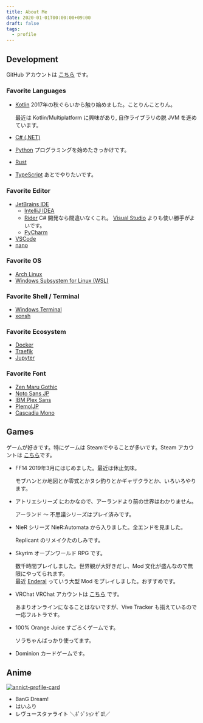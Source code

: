 ```yaml
---
title: About Me
date: 2020-01-01T00:00:00+09:00
draft: false
tags:
  - profile
---
```


## <span class="iconify-inline" data-icon="fa-solid:code"></span> Development

GitHub アカウントは [こちら](https://github.com/SlashNephy) です。

### <span class="iconify-inline" data-icon="fa-solid:file-code"></span> Favorite Languages

- <span class="iconify-inline" data-icon="vscode-icons:file-type-kotlin"></span> [Kotlin](https://kotlinlang.org)
  2017年の秋ぐらいから触り始めました。ことりんことりん。

  最近は Kotlin/Multiplatform に興味があり, 自作ライブラリの脱 <span class="iconify-inline" data-icon="logos:java"></span> JVM を進めています。
- <span class="iconify-inline" data-icon="vscode-icons:file-type-csharp"></span> [C# (.NET)](https://docs.microsoft.com/ja-jp/dotnet/core/introduction)
- <span class="iconify-inline" data-icon="vscode-icons:file-type-python"></span> [Python](https://www.python.org)
  プログラミングを始めたきっかけです。
- <span class="iconify-inline" data-icon="vscode-icons:file-type-rust"></span> [Rust](https://www.rust-lang.org)
- <span class="iconify-inline" data-icon="vscode-icons:file-type-typescript-official"></span> [TypeScript](https://www.typescriptlang.org)
  あとでやりたいです。

### <span class="iconify-inline" data-icon="fluent:window-dev-edit-20-filled"></span> Favorite Editor

- <span class="iconify-inline" data-icon="logos:jetbrains"></span> [JetBrains IDE](https://www.jetbrains.com)
  - <span class="iconify-inline" data-icon="logos:intellij-idea"></span> [IntelliJ IDEA](https://www.jetbrains.com/ja-jp/idea)
  - <span class="iconify-inline" data-icon="simple-icons:rider"></span> [Rider](https://www.jetbrains.com/ja-jp/rider)
    <span class="iconify-inline" data-icon="vscode-icons:file-type-csharp"></span> C# 開発なら間違いなくこれ。<span class="iconify-inline" data-icon="logos:visual-studio"></span> [Visual Studio](https://visualstudio.microsoft.com/ja) よりも使い勝手がよいです。
  - <span class="iconify-inline" data-icon="logos:pycharm"></span> [PyCharm](https://www.jetbrains.com/ja-jp/pycharm)
- <span class="iconify-inline" data-icon="vscode-icons:file-type-vscode"></span> [VSCode](https://code.visualstudio.com)
- [nano](https://nano-editor.org)

### Favorite OS

- <span class="iconify-inline" data-icon="logos:archlinux"></span> [Arch Linux](https://archlinux.org)
- <span class="iconify-inline" data-icon="logos:linux-tux"></span> [Windows Subsystem for Linux (WSL)](https://docs.microsoft.com/ja-jp/windows/wsl)

### <span class="iconify-inline" data-icon="octicon:terminal-16"></span> Favorite Shell / Terminal

- <span class="iconify-inline" data-icon="simple-icons:windowsterminal"></span> [Windows Terminal](https://docs.microsoft.com/ja-jp/windows/terminal)
- [xonsh](https://xon.sh)

### <span class="iconify-inline" data-icon="jam:universe"></span> Favorite Ecosystem

- <span class="iconify-inline" data-icon="logos:docker-icon"></span> [Docker](https://www.docker.com)
- <span class="iconify-inline" data-icon="vscode-icons:file-type-go-gopher"></span> [Traefik](https://traefik.io/traefik)
- <span class="iconify-inline" data-icon="logos:jupyter"></span> [Jupyter](https://jupyter.org)

### <span class="iconify-inline" data-icon="vscode-icons:file-type-font"></span> Favorite Font

- [Zen Maru Gothic](https://fonts.google.com/specimen/Zen+Maru+Gothi)
- [Noto Sans JP](https://fonts.google.com/specimen/Noto+Sans+JP)
- [IBM Plex Sans](https://fonts.google.com/specimen/IBM+Plex+Sans)
- [PlemolJP](https://github.com/yuru7/PlemolJP)
- [Cascadia Mono](https://docs.microsoft.com/ja-jp/windows/terminal/cascadia-code)

## <span class="iconify-inline" data-icon="fa-solid:gamepad"></span> Games

ゲームが好きです。特にゲームは <span class="iconify-inline" data-icon="fa-brands:steam"></span>Steamでやることが多いです。Steam アカウントは [こちら](https://steamcommunity.com/id/slashnephy/)です。

- FF14 <a href="https://jp.finalfantasyxiv.com/" target="_blank"><span class="iconify-inline" data-icon="fa-solid:external-link-alt"></span></a>
  2019年3月にはじめました。最近は休止気味。
  
  モブハンとか地図とか零式とかヌシ釣りとかギャザクラとか、いろいろやります。
- アトリエシリーズ <a href="https://www.gamecity.ne.jp/atelier20th/" target="_blank"><span class="iconify-inline" data-icon="fa-solid:external-link-alt"></span></a>
    にわかなので、アーランドより前の世界はわかりません。
    
    アーランド ～ 不思議シリーズはプレイ済みです。
- NieR シリーズ <a href="https://www.jp.square-enix.com/nier10th/" target="_blank"><span class="iconify-inline" data-icon="fa-solid:external-link-alt"></span></a>
    NieR:Automata <a href="https://store.steampowered.com/app/524220/NieRAutomata/" target="_blank"><span class="iconify-inline" data-icon="fa-solid:external-link-alt"></span></a> から入りました。全エンドを見ました。
    
    Replicant のリメイクたのしみです。
- Skyrim <a href="https://store.steampowered.com/app/489830/The_Elder_Scrolls_V_Skyrim_Special_Edition/" target="_blank"><span class="iconify-inline" data-icon="fa-solid:external-link-alt"></span></a>
    オープンワールド RPG です。
    
    数千時間プレイしました。世界観が大好きだし、Mod 文化が盛んなので無限にやってられます。  
    最近 [Enderal](https://store.steampowered.com/app/933480/Enderal_Forgotten_Stories/) っていう大型 Mod をプレイしました。おすすめです。
- VRChat <a href="https://store.steampowered.com/app/438100/VRChat/" target="_blank"><span class="iconify-inline" data-icon="fa-solid:external-link-alt"></span></a>
    VRChat アカウントは [こちら](https://vrchat.com/home/user/usr_493eef31-8199-4750-ae09-843786f7c1c2) です。

    あまりオンラインになることはないですが、Vive Tracker も揃えているので一応フルトラです。
- 100% Orange Juice <a href="https://store.steampowered.com/app/282800/100_Orange_Juice/" target="_blank"><span class="iconify-inline" data-icon="fa-solid:external-link-alt"></span></a>
    <span class="iconify-inline" data-icon="fa-solid:dice-three"></span> すごろくゲームです。
    
    ソラちゃんばっかり使ってます。
- Dominion <a href="https://dominion.games/" target="_blank"><span class="iconify-inline" data-icon="fa-solid:external-link-alt"></span></a>
  カードゲームです。

## <span class="iconify-inline" data-icon="fa-solid:heart"></span> Anime

<a href="https://annict.jp/@SlashNephy" target="_blank">
  <img align="center" src="https://annict-card.starry.blue/watching/SlashNephy" title="annict-profile-card">
</a>

- BanG Dream!
- はいふり
- レヴュースタァライト
  ＼ﾎﾟｼﾞｼｮﾝ ｾﾞﾛ!／
